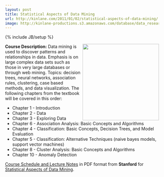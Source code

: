 ```yaml
---
layout: post
title: Statistical Aspects of Data Mining
url: http://kinlane.com/2011/01/02/statistical-aspects-of-data-mining/
image: http://kinlane-productions.s3.amazonaws.com/database/data_research.jpg
---
```

{% include JB/setup %}
<p>
     <img src="http://kinlane-productions.s3.amazonaws.com/database/data_research.jpg"  width="250" align="right" /><strong>Course Description:</strong> Data mining is used to discover patterns and relationships in data. Emphasis is on large complex data sets such as those in very large databases or through web mining. Topics: decision trees, neural networks, association rules, clustering, case based methods, and data visualization. The following chapters from the textbook will be covered in this order:
</p>
<ul class="mainlist">
     <li>Chapter 1 - Introduction
     </li>
     <li>Chapter 2 - Data
     </li>
     <li>Chapter 3 - Exploring Data
     </li>
     <li>Chapter 6 - Association Analysis: Basic Concepts and Algorithms
     </li>
     <li>Chapter 4 - Classification: Basic Concepts, Decision Trees, and Model Evaluation
     </li>
     <li>Chapter 5 - Classification: Alternative Techniques (naive bayes models, support vector machines)
     </li>
     <li>Chapter 8 - Cluster Analysis: Basic Concepts and Algorithms
     </li>
     <li>Chapter 10 - Anomaly Detection
     </li>
</ul>
<p>
     <a href="http://sites.google.com/site/stats202/lecture-notes">Course Schedule and Lecture Notes</a> in PDF format from <strong>Stanford</strong> for <a href="http://sites.google.com/site/stats202/">Statistical Aspects of Data Mining</a>.
</p>